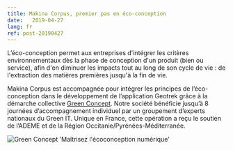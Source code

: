 ```yaml
---
title: Makina Corpus, premier pas en éco-conception
date:   2019-04-27
lang: fr
ref: post-20190427
---
```


L’éco-conception permet aux entreprises d'intégrer les critères environnementaux dès la phase de conception d'un produit (bien ou service), afin d'en diminuer les impacts tout au long de son cycle de vie : de l'extraction des matières premières jusqu'à la fin de vie.

Makina Corpus est accompagnée pour intégrer les principes de l’éco-conception dans le développement de l’application Geotrek grâce à la démarche collective [Green Concept](http://www.greenconcept-innovation.fr/). Notre société bénéficie jusqu’à 8 journées d’accompagnement individuel par un groupement d’experts nationaux du Green IT. Unique en France, cette opération a reçu le soutien de l’ADEME et de la Région Occitanie/Pyrénées-Méditerranée.

<img style="max-width: 100%;"
    alt="Green Concept 'Maîtrisez l'écoconception numérique'"
    src="{{ site.baseurl }}/assets/img/2019-04-greenconcept_aac_session3_high.png">
